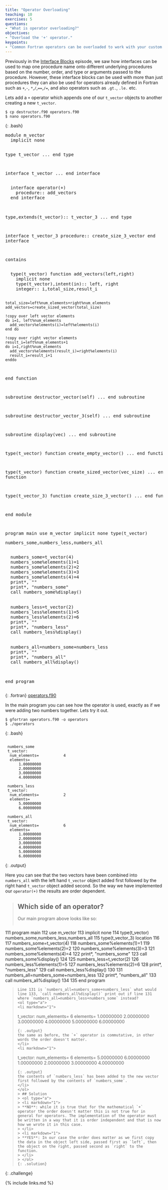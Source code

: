 ```yaml
---
title: "Operator Overloading"
teaching: 10
exercises: 5
questions:
- "What is operator overloading?"
objectives:
- "Overload the '+' operator."
keypoints:
- "Common Fortran operators can be overloaded to work with your custom derived types."
---
```


Previously in the [Interface Blocks](../interfaces/) episode, we saw how interfaces can be used to map one procedure name onto different underlying procedures based on the number, order, and type or arguments passed to the procedure. However, these interface blocks can be used with more than just procedures they can also be used for operators already defined in Fortran such as `+`,`-`, `*`,`/`,`==`,`/=`, and also operators such as `.gt.`, `.le.` etc.

Lets add a `+` operator which appends one of our `t_vector` objects to another creating a new `t_vector`.

~~~
$ cp destructor.f90 operators.f90
$ nano operators.f90
~~~
{: .bash}

<div class="gitfile" markdown="1">
<div class="language-plaintext fortran highlighter-rouge">
<div class="highlight">
<pre class="highlight">
module m_vector
  implicit none
  
  type t_vector
    ...
  end type
  
  interface t_vector
    ...
  end interface
  
<div class="codehighlight">  interface operator(+)
    procedure:: add_vectors
  end interface</div>
  
  type,extends(t_vector):: t_vector_3
    ...
  end type
  
  interface t_vector_3
    procedure:: create_size_3_vector
  end interface
  
  contains
  
<div class="codehighlight">  type(t_vector) function add_vectors(left,right)
    implicit none
    type(t_vector),intent(in):: left, right
    integer:: i,total_size,result_i
    
    total_size=left%num_elements+right%num_elements
    add_vectors=create_sized_vector(total_size)
    
    !copy over left vector elements
    do i=1, left%num_elements
      add_vectors%elements(i)=left%elements(i)
    end do
    
    !copy over right vector elements
    result_i=left%num_elements+1
    do i=1,right%num_elements
      add_vectors%elements(result_i)=right%elements(i)
      result_i=result_i+1
    enddo
    
  end function</div>
  
  subroutine destructor_vector(self)
    ...
  end subroutine
  
  subroutine destructor_vector_3(self)
    ...
  end subroutine
  
  subroutine display(vec)
    ...
  end subroutine
  
  type(t_vector) function create_empty_vector()
    ...
  end function
  
  type(t_vector) function create_sized_vector(vec_size)
    ...
  end function
  
  type(t_vector_3) function create_size_3_vector()
    ...
  end function
  
end module

program main
  use m_vector
  implicit none
  type(t_vector) <div class="codehighlight">numbers_some,numbers_less,numbers_all</div>
  
<div class="codehighlight">  numbers_some=t_vector(4)
  numbers_some%elements(1)=1
  numbers_some%elements(2)=2
  numbers_some%elements(3)=3
  numbers_some%elements(4)=4
  print*, ""
  print*, "numbers_some"
  call numbers_some%display()</div>
  
<div class="codehighlight">  numbers_less=t_vector(2)
  numbers_less%elements(1)=5
  numbers_less%elements(2)=6
  print*, ""
  print*, "numbers_less"
  call numbers_less%display()</div>
  
<div class="codehighlight">  numbers_all=numbers_some+numbers_less
  print*, ""
  print*, "numbers_all"
  call numbers_all%display()</div>
  
end program
</pre></div></div>
{: .fortran}
[operators.f90](https://github.com/acenet-arc/fortran_oop_as_a_second_language/blob/gh-pages/code/operators.f90)
</div>

In the main program you can see how the operator is used, exactly as if we were adding two numbers together. Lets try it out.

~~~
$ gfortran operators.f90 -o operators
$ ./operators
~~~
{: .bash}
~~~

 numbers_some
 t_vector:
  num_elements=           4
  elements=
      1.00000000
      2.00000000
      3.00000000
      4.00000000

 numbers_less
 t_vector:
  num_elements=           2
  elements=
      5.00000000
      6.00000000

 numbers_all
 t_vector:
  num_elements=           6
  elements=
      1.00000000
      2.00000000
      3.00000000
      4.00000000
      5.00000000
      6.00000000

~~~
{: .output}

Here you can see that the two vectors have been combined into `numbers_all` with the left hand `t_vector` object added first followed by the right hand `t_vector` object added second. So the way we have implemented our `operator(+)` the results are order dependent.

> ## Which side of an operator?
> Our main program above looks like so:
> ~~~
111 program main
112   use m_vector
113   implicit none
114   type(t_vector) numbers_some,numbers_less,numbers_all
115   type(t_vector_3) location
116 
117   numbers_some=t_vector(4)
118   numbers_some%elements(1)=1
119   numbers_some%elements(2)=2
120   numbers_some%elements(3)=3
121   numbers_some%elements(4)=4
122   print*, "numbers_some"
123   call numbers_some%display()
124 
125   numbers_less=t_vector(2)
126   numbers_less%elements(1)=5
127   numbers_less%elements(2)=6
128   print*, "numbers_less"
129   call numbers_less%display()
130 
131   numbers_all=numbers_some+numbers_less
132   print*, "numbers_all"
133   call numbers_all%display()
134 
135 end program
> ~~~
> Line 131 is `numbers_all=numbers_some+numbers_less` what would line 133, `call numbers_all%display()` print out if line 131 where `numbers_all=numbers_less+numbers_some` instead?
> <ol type="a">
> <li markdown="1">
> ~~~
> t_vector:
>  num_elements=           6
>  elements=
>      1.00000000
>      2.00000000
>      3.00000000
>      4.00000000
>      5.00000000
>      6.00000000
> ~~~
> {: .output}
> the same as before, the `+` operator is commutative, in other words the order doesn't matter.
> </li>
> <li markdown="1">
> ~~~
> t_vector:
>  num_elements=           6
>  elements=
>      5.00000000
>      6.00000000
>      1.00000000
>      2.00000000
>      3.00000000
>      4.00000000
> ~~~
> {: .output}
> the contents of `numbers_less` has been added to the new vector first followed by the contents of `numbers_some`.
> </li>
> </ol>
> > ## Solution
> > <ol type="a">
> > <li markdown="1">
> > **NO**: while it is true that for the mathematical `+` operator the order doesn't matter this is not true for in general for operators. The implementation of the operator must be written in a way that it is order independent and that is now how we wrote it in this case.
> > </li>
> > <li markdown="1">
> > **YES**: In our case the order does matter as we first copy the data in the object left side, passed first as `left`, then the object on the right, passed second as `right` to the function.
> > </li>
> > </ol>
> {: .solution}
{: .challenge}

{% include links.md %}

